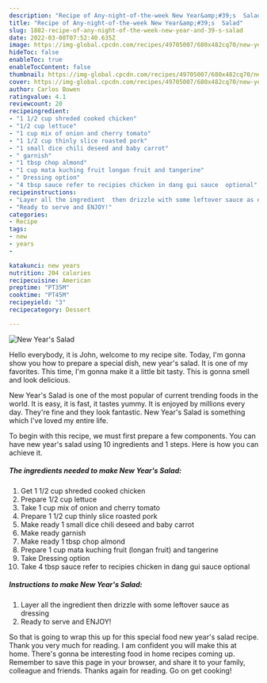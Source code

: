 ```yaml
---
description: "Recipe of Any-night-of-the-week New Year&amp;#39;s  Salad"
title: "Recipe of Any-night-of-the-week New Year&amp;#39;s  Salad"
slug: 1882-recipe-of-any-night-of-the-week-new-year-and-39-s-salad
date: 2022-03-08T07:52:40.635Z
image: https://img-global.cpcdn.com/recipes/49705007/680x482cq70/new-years-salad-recipe-main-photo.jpg
hideToc: false
enableToc: true
enableTocContent: false
thumbnail: https://img-global.cpcdn.com/recipes/49705007/680x482cq70/new-years-salad-recipe-main-photo.jpg
cover: https://img-global.cpcdn.com/recipes/49705007/680x482cq70/new-years-salad-recipe-main-photo.jpg
author: Carlos Bowen
ratingvalue: 4.1
reviewcount: 20
recipeingredient:
- "1 1/2 cup shreded cooked chicken"
- "1/2 cup lettuce"
- "1 cup mix of onion and cherry tomato"
- "1 1/2 cup thinly slice roasted pork"
- "1 small dice chili deseed and baby carrot"
- " garnish"
- "1 tbsp chop almond"
- "1 cup mata kuching fruit longan fruit and tangerine"
- " Dressing option"
- "4 tbsp sauce refer to recipies chicken in dang gui sauce  optional"
recipeinstructions:
- "Layer all the ingredient  then drizzle with some leftover sauce as dressing"
- "Ready to serve and ENJOY!"
categories:
- Recipe
tags:
- new
- years
- 

katakunci: new years  
nutrition: 204 calories
recipecuisine: American
preptime: "PT35M"
cooktime: "PT45M"
recipeyield: "3"
recipecategory: Dessert

---
```



![New Year&#39;s  Salad](https://img-global.cpcdn.com/recipes/49705007/680x482cq70/new-years-salad-recipe-main-photo.jpg)

Hello everybody, it is John, welcome to my recipe site. Today, I'm gonna show you how to prepare a special dish, new year&#39;s  salad. It is one of my favorites. This time, I'm gonna make it a little bit tasty. This is gonna smell and look delicious.



New Year&#39;s  Salad is one of the most popular of current trending foods in the world. It is easy, it is fast, it tastes yummy. It is enjoyed by millions every day. They're fine and they look fantastic. New Year&#39;s  Salad is something which I've loved my entire life.


To begin with this recipe, we must first prepare a few components. You can have new year&#39;s  salad using 10 ingredients and 1 steps. Here is how you can achieve it.

<!--inarticleads1-->

##### The ingredients needed to make New Year&#39;s  Salad:

1. Get 1 1/2 cup shreded cooked chicken
1. Prepare 1/2 cup lettuce
1. Take 1 cup mix of onion and cherry tomato
1. Prepare 1 1/2 cup thinly slice roasted pork
1. Make ready 1 small dice chili deseed and baby carrot
1. Make ready  garnish
1. Make ready 1 tbsp chop almond
1. Prepare 1 cup mata kuching fruit (longan fruit) and tangerine
1. Take  Dressing option
1. Take 4 tbsp sauce refer to recipies chicken in dang gui sauce  optional




<!--inarticleads2-->

##### Instructions to make New Year&#39;s  Salad:

1. Layer all the ingredient  then drizzle with some leftover sauce as dressing
1. Ready to serve and ENJOY!



So that is going to wrap this up for this special food new year&#39;s  salad recipe. Thank you very much for reading. I am confident you will make this at home. There's gonna be interesting food in home recipes coming up. Remember to save this page in your browser, and share it to your family, colleague and friends. Thanks again for reading. Go on get cooking!
